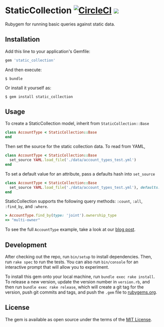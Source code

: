 # StaticCollection [![CircleCI](https://circleci.com/gh/wealthsimple/static_collection.svg?style=svg)](https://circleci.com/gh/wealthsimple/static_collection) [![](https://img.shields.io/gem/v/static_collection.svg)](https://rubygems.org/gems/static_collection)

Rubygem for running basic queries against static data.

## Installation

Add this line to your application's Gemfile:

```ruby
gem 'static_collection'
```

And then execute:

    $ bundle

Or install it yourself as:

    $ gem install static_collection

## Usage

To create a StaticCollection model, inherit from `StaticCollection::Base`

```ruby
class AccountType < StaticCollection::Base
end
```

Then set the source for the static collection data. To read from YAML,

```ruby
class AccountType < StaticCollection::Base
  set_source YAML.load_file('./data/account_types_test.yml')
end
```

To set a default value for an attribute, pass a defaults hash into `set_source`

```ruby
class AccountType < StaticCollection::Base
  set_source YAML.load_file('./data/account_types_test.yml'), defaults: { recommended_by_default: false }
end
```

StaticCollection supports the following query methods: `:count`, `:all`, `:find_by`, and `:where`.

```ruby
> AccountType.find_by(type: 'joint').ownership_type
=> "multi-owner"
```

To see the full `AccountType` example, take a look at our [blog post](http://code.wealthsimple.com/introducing-staticcollection-an-activerecord-interface-for-static-data/).

## Development

After checking out the repo, run `bin/setup` to install dependencies. Then, run `rake spec` to run the tests. You can also run `bin/console` for an interactive prompt that will allow you to experiment.

To install this gem onto your local machine, run `bundle exec rake install`. To release a new version, update the version number in `version.rb`, and then run `bundle exec rake release`, which will create a git tag for the version, push git commits and tags, and push the `.gem` file to [rubygems.org](https://rubygems.org).

## License

The gem is available as open source under the terms of the [MIT License](http://opensource.org/licenses/MIT).
